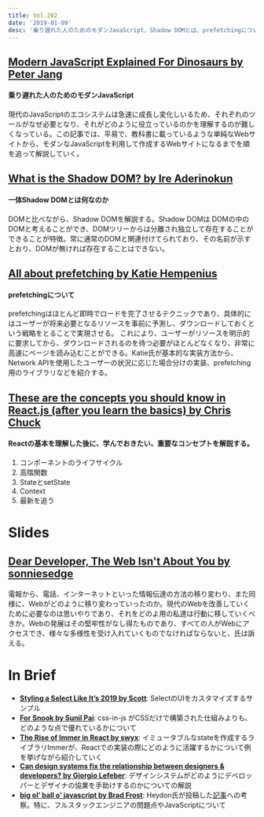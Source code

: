 ```yaml
---
title: Vol.202
date: '2019-01-09'
desc: '乗り遅れた人のためのモダンJavaScript、Shadow DOMとは、prefetchingについて、ほか計10リンク'
---
```


## [Modern JavaScript Explained For Dinosaurs by Peter Jang](https://medium.com/the-node-js-collection/modern-javascript-explained-for-dinosaurs-f695e9747b70)

#### 乗り遅れた人のためのモダンJavaScript

現代のJavaScriptのエコシステムは急速に成長し変化しいるため、それぞれのツールがなぜ必要となり、それがどのように役立っているのかを理解するのが難しくなっている。この記事では、平易で、教科書に載っているような単純なWebサイトから、モダンなJavaScriptを利用して作成するWebサイトになるまでを順を追って解説していく。

## [What is the Shadow DOM? by Ire Aderinokun](https://bitsofco.de/what-is-the-shadow-dom/)

#### 一体Shadow DOMとは何なのか

DOMと比べながら、Shadow DOMを解説する。Shadow DOMは DOMの中のDOMと考えることができ、DOMツリーからは分離され独立して存在することができることが特徴。常に通常のDOMと関連付けてられており、その名前が示すとおり、DOMが無ければ存在することはできない。

## [All about prefetching by Katie Hempenius](https://calendar.perfplanet.com/2018/all-about-prefetching/)

#### prefetchingについて

prefetchingはほとんど即時でロードを完了させるテクニックであり、具体的にはユーザーが将来必要となるリソースを事前に予測し、ダウンロードしておくという戦略をとることで実現させる。 これにより、ユーザーがリソースを明示的に要求してから、ダウンロードされるのを待つ必要がほとんどなくなり、非常に高速にページを読み込むことができる。Katie氏が基本的な実装方法から、Network APIを使用したユーザーの状況に応じた場合分けの実装、prefetching用のライブラリなどを紹介する。

## [These are the concepts you should know in React.js (after you learn the basics) by Chris Chuck](https://medium.freecodecamp.org/these-are-the-concepts-you-should-know-in-react-js-after-you-learn-the-basics-ee1d2f4b8030)

#### Reactの基本を理解した後に、学んでおきたい、重要なコンセプトを解説する。

1. コンポーネントのライフサイクル
2. 高階関数
3. StateとsetState
4. Context
5. 最新を追う

# Slides
## [Dear Developer, The Web Isn't About You by sonniesedge](https://www.sonniesedge.co.uk/talks/dear-developer)

電報から、電話、インターネットといった情報伝達の方法の移り変わり、また同様に、Webがどのように移り変わっていったのか。現代のWebを改善していくために必要なのは思いやりであり、それをどのよ用の私達は行動に移していくべきか。Webの発展はその堅牢性がなし得たものであり、すべての人がWebにアクセスでき、様々な多様性を受け入れていくものでなければならないと、氏は訴える。

# In Brief
- [**Styling a Select Like It’s 2019 by Scott**](https://www.filamentgroup.com/lab/select-css.html): SelectのUIをカスタマイズするサンプル
- [**For Snook by Sunil Pai**](https://gist.github.com/threepointone/731b0c47e78d8350ae4e105c1a83867d): css-in-js がCSSだけで構築された仕組みよりも、どのような点で優れているかについて
- [**The Rise of Immer in React by swyx**](https://www.netlify.com/blog/2018/09/12/the-rise-of-immer-in-react/): イミュータブルなstateを作成するライブラリImmerが、Reactでの実装の際にどのように活躍するかについて例を挙げながら紹介していく
- [**Can design systems fix the relationship between designers & developers? by Giorgio Lefeber**](https://uxdesign.cc/can-design-systems-fix-the-relationship-between-designers-developers-eb12fc9329ab): デザインシステムがどのようにデベロッパーとデザイナの協業を手助けするのかについての解説
- [**big ol’ ball o’ javascript by Brad Frost**](http://bradfrost.com/blog/post/big-ol-ball-o-javascript/): Heydon氏が投稿した[記事](http://www.heydonworks.com/article/reluctant-gatekeeping-the-problem-with-full-stack)への考察。特に、フルスタックエンジニアの問題点やJavaScriptについて
